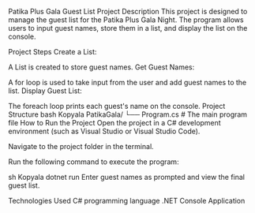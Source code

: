 Patika Plus Gala Guest List
Project Description
This project is designed to manage the guest list for the Patika Plus Gala Night. The program allows users to input guest names, store them in a list, and display the list on the console.

Project Steps
Create a List:

A List<string> is created to store guest names.
Get Guest Names:

A for loop is used to take input from the user and add guest names to the list.
Display Guest List:

The foreach loop prints each guest's name on the console.
Project Structure
bash
Kopyala
PatikaGala/
└── Program.cs   # The main program file
How to Run the Project
Open the project in a C# development environment (such as Visual Studio or Visual Studio Code).

Navigate to the project folder in the terminal.

Run the following command to execute the program:

sh
Kopyala
dotnet run
Enter guest names as prompted and view the final guest list.

Technologies Used
C# programming language
.NET Console Application
